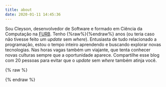 ```yaml
---
title: about
date: 2020-01-11 14:45:36
---
```


Sou Cleyson, desenvolvedor de Software e formado em Ciência da Computação na [FURB](https://furb.br/). Tenho {%raw%}<span id="idade"></span>{%endraw%} anos (ou teria caso não tivesse feito um _update_ sem _where_). Entusiasta de tudo relacionado a programação, estou o tempo inteiro aprendendo e buscando explorar novas tecnologias. Nas horas vagas também um viajante, que tenta conhecer novas culturas sempre que a oportunidade aparece. Compartilhe esse blog com 20 pessoas para evitar que o _update_ sem _where_ também atinja você.

{% raw %}
<script>
  const idadeDom = document.getElementById("idade");
  const diferenca = Date.now() - new Date(1996, 5, 22);
  const data = new Date(diferenca); // miliseconds from epoch
  const idade =  Math.abs(data.getUTCFullYear() - 1970);
  idadeDom.innerText = idade;
</script>
{% endraw %}